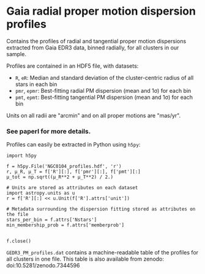 # Gaia radial proper motion dispersion profiles

Contains the profiles of radial and tangential proper motion dispersions
extracted from Gaia EDR3 data, binned radially, for all clusters in our sample.

Profiles are contained in an HDF5 file, with datasets:

- `R`, `eR`: Median and standard deviation of the cluster-centric radius of all stars in each bin
- `pmr`, `epmr`: Best-fitting radial PM dispersion (mean and 1σ) for each bin
- `pmt`, `epmt`: Best-fitting tangential PM dispersion (mean and 1σ) for each bin

Units on all radii are "arcmin" and on all proper motions are "mas/yr".

### See paperI for more details.

Profiles can easily be extracted in Python using `h5py`:
```
import h5py

f = h5py.File('NGC0104_profiles.hdf', 'r')
r, μ_R, μ_T = f['R'][:], f['pmr'][:], f['pmt'][:]
μ_tot = np.sqrt((μ_R**2 + μ_T**2) / 2.)

# Units are stored as attributes on each dataset
import astropy.units as u
r = f['R'][:] << u.Unit(f['R'].attrs['unit'])

# Metadata surrounding the dispersion fitting stored as attributes on the file
stars_per_bin = f.attrs['Nstars']
min_membership_prob = f.attrs['memberprob']


f.close()
```

`GEDR3_PM_profiles.dat` contains a machine-readable table of the profiles for
all clusters in one file. This table is also available from zenodo:
doi:10.5281/zenodo.7344596
